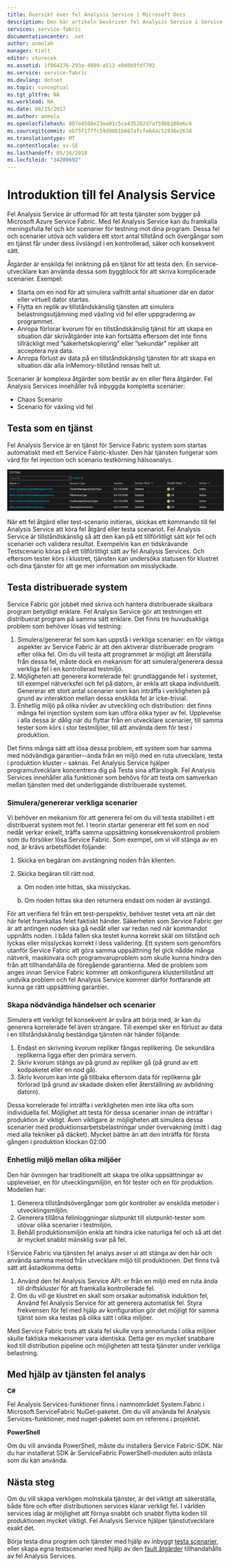 ```yaml
---
title: Översikt över fel Analysis Service | Microsoft Docs
description: Den här artikeln beskriver fel Analysis Service i Service Fabric för att fel och kör testscenarier mot dina tjänster.
services: service-fabric
documentationcenter: .net
author: anmolah
manager: timlt
editor: vturecek
ms.assetid: 1f064276-293a-4989-a513-e0d0b9fdf703
ms.service: service-fabric
ms.devlang: dotnet
ms.topic: conceptual
ms.tgt_pltfrm: NA
ms.workload: NA
ms.date: 06/15/2017
ms.author: anmola
ms.openlocfilehash: 807e4588e23ea01c5ce435282d7af59bb108e6c6
ms.sourcegitcommit: eb75f177fc59d90b1b667afcfe64ac51936e2638
ms.translationtype: MT
ms.contentlocale: sv-SE
ms.lasthandoff: 05/16/2018
ms.locfileid: "34209692"
---
```

# <a name="introduction-to-the-fault-analysis-service"></a>Introduktion till fel Analysis Service
Fel Analysis Service är utformad för att testa tjänster som bygger på Microsoft Azure Service Fabric. Med fel Analysis Service kan du framkalla meningsfulla fel och kör scenarier för testning mot dina program. Dessa fel och scenarier utöva och validera ett stort antal tillstånd och övergångar som en tjänst får under dess livslängd i en kontrollerad, säker och konsekvent sätt.

Åtgärder är enskilda fel inriktning på en tjänst för att testa den. En service-utvecklare kan använda dessa som byggblock för att skriva komplicerade scenarier. Exempel:

* Starta om en nod för att simulera valfritt antal situationer där en dator eller virtuell dator startas.
* Flytta en replik av tillståndskänslig tjänsten att simulera belastningsutjämning med växling vid fel eller uppgradering av programmet.
* Anropa förlorar kvorum för en tillståndskänslig tjänst för att skapa en situation där skrivåtgärder inte kan fortsätta eftersom det inte finns tillräckligt med ”säkerhetskopiering” eller ”sekundär” repliker att acceptera nya data.
* Anropa förlust av data på en tillståndskänslig tjänsten för att skapa en situation där alla InMemory-tillstånd rensas helt ut.

Scenarier är komplexa åtgärder som består av en eller flera åtgärder. Fel Analysis Services innehåller två inbyggda kompletta scenarier:

* Chaos Scenario
* Scenario för växling vid fel

## <a name="testing-as-a-service"></a>Testa som en tjänst
Fel Analysis Service är en tjänst för Service Fabric system som startas automatiskt med ett Service Fabric-kluster. Den här tjänsten fungerar som värd för fel injection och scenario testkörning hälsoanalys. 

![Fel Analysis Service][0]

När ett fel åtgärd eller test-scenario initieras, skickas ett kommando till fel Analysis Service att köra fel åtgärd eller testa scenariot. Fel Analysis Service är tillståndskänslig så att den kan på ett tillförlitligt sätt kör fel och scenarier och validera resultat. Exempelvis kan en tidskrävande Testscenario köras på ett tillförlitligt sätt av fel Analysis Services. Och eftersom tester körs i klustret, tjänsten kan undersöka statusen för klustret och dina tjänster för att ge mer information om misslyckade.

## <a name="testing-distributed-systems"></a>Testa distribuerade system
Service Fabric gör jobbet med skriva och hantera distribuerade skalbara program betydligt enklare. Fel Analysis Service gör att testningen ett distribuerat program på samma sätt enklare. Det finns tre huvudsakliga problem som behöver lösas vid testning:

1. Simulera/genererar fel som kan uppstå i verkliga scenarier: en för viktiga aspekter av Service Fabric är att den aktiverar distribuerade program efter olika fel. Om du vill testa att programmet är möjligt att återställa från dessa fel, måste dock en mekanism för att simulera/generera dessa verkliga fel i en kontrollerad testmiljö.
2. Möjligheten att generera korrelerade fel: grundläggande fel i systemet, till exempel nätverksfel och fel på datorn, är enkla att skapa individuellt. Genererar ett stort antal scenarier som kan inträffa i verkligheten på grund av interaktion mellan dessa enskilda fel är icke-trivial.
3. Enhetlig miljö på olika nivåer av utveckling och distribution: det finns många fel injection system som kan utföra olika typer av fel. Upplevelse i alla dessa är dålig när du flyttar från en utvecklare scenarier, till samma tester som körs i stor testmiljöer, till att använda dem för test i produktion.

Det finns många sätt att lösa dessa problem, ett system som har samma med nödvändiga garantier--ända från en miljö med en ruta utvecklare, testa i produktion kluster – saknas. Fel Analysis Service hjälper programutvecklare koncentrera dig på Testa sina affärslogik. Fel Analysis Services innehåller alla funktioner som behövs för att testa om samverkan mellan tjänsten med det underliggande distribuerade systemet.

### <a name="simulatinggenerating-real-world-failure-scenarios"></a>Simulera/genererar verkliga scenarier
Vi behöver en mekanism för att generera fel om du vill testa stabilitet i ett distribuerat system mot fel. I teorin startar genererar ett fel som en nod nedåt verkar enkelt, träffa samma uppsättning konsekvenskontroll problem som du försöker lösa Service Fabric. Som exempel, om vi vill stänga av en nod, är krävs arbetsflödet följande:

1. Skicka en begäran om avstängning noden från klienten.
2. Skicka begäran till rätt nod.
   
    a. Om noden inte hittas, ska misslyckas.
   
    b. Om noden hittas ska den returnera endast om noden är avstängd.

För att verifiera fel från ett test-perspektiv, behöver testet veta att när det här felet framkallas felet faktiskt händer. Säkerheten som Service Fabric ger är att antingen noden ska gå nedåt eller var redan ned när kommandot uppnåtts noden. I båda fallen ska testet kunna korrekt skäl om tillstånd och lyckas eller misslyckas korrekt i dess validering. Ett system som genomförs utanför Service Fabric att göra samma uppsättning fel gick nådde många nätverk, maskinvara och programvaruproblem som skulle kunna hindra den från att tillhandahålla de föregående garantierna. Med de problem som anges innan Service Fabric kommer att omkonfigurera klustertillstånd att undvika problem och fel Analysis Service kommer därför fortfarande att kunna ge rätt uppsättning garantier.

### <a name="generating-required-events-and-scenarios"></a>Skapa nödvändiga händelser och scenarier
Simulera ett verkligt fel konsekvent är svåra att börja med, är kan du generera korrelerade fel även strängare. Till exempel sker en förlust av data i en tillståndskänslig beständiga tjänsten när händer följande:

1. Endast en skrivning kvorum repliker fångas replikering. De sekundära replikerna ligga efter den primära servern.
2. Skriv kvorum stängs av på grund av repliker gå (på grund av ett kodpaketet eller en nod gå).
3. Skriv kvorum kan inte gå tillbaka eftersom data för replikerna går förlorad (på grund av skadade disken eller återställning av avbildning datorn).

Dessa korrelerade fel inträffa i verkligheten men inte lika ofta som individuella fel. Möjlighet att testa för dessa scenarier innan de inträffar i produktion är viktigt. Även viktigare är möjligheten att simulera dessa scenarier med produktionsarbetsbelastningar under övervakning (mitt i dag med alla tekniker på däcket). Mycket bättre än att den inträffa för första gången i produktion klockan 02:00

### <a name="unified-experience-across-different-environments"></a>Enhetlig miljö mellan olika miljöer
Den här övningen har traditionellt att skapa tre olika uppsättningar av upplevelser, en för utvecklingsmiljön, en för tester och en för produktion. Modellen har:

1. Generera tillståndsövergångar som gör kontroller av enskilda metoder i utvecklingsmiljön.
2. Generera tillåtna felinloggningar slutpunkt till slutpunkt-tester som utövar olika scenarier i testmiljön.
3. Behåll produktionsmiljön enkla att hindra icke naturliga fel och så att det är mycket snabbt mänsklig svar på fel.

I Service Fabric via tjänsten fel analys avser vi att stänga av den här och använda samma metod från utvecklare miljö till produktionen. Det finns två sätt att åstadkomma detta:

1. Använd den fel Analysis Service API: er från en miljö med en ruta ända till driftskluster för att framkalla kontrollerade fel.
2. Om du vill ge klustret en skall som orsakar automatisk induktion fel, Använd fel Analysis Service för att generera automatisk fel. Styra frekvensen för fel med hjälp av konfiguration gör det möjligt för samma tjänst som ska testas på olika sätt i olika miljöer.

Med Service Fabric trots att skala fel skulle vara annorlunda i olika miljöer skulle faktiska mekanismer vara identiska. Detta ger en mycket snabbare kod till distribution pipeline och möjligheten att testa tjänster under verkliga belastning.

## <a name="using-the-fault-analysis-service"></a>Med hjälp av tjänsten fel analys
**C#**

Fel Analysis Services-funktioner finns i namnområdet System.Fabric i Microsoft.ServiceFabric NuGet-paketet. Om du vill använda fel Analysis Services-funktioner, med nuget-paketet som en referens i projektet.

**PowerShell**

Om du vill använda PowerShell, måste du installera Service Fabric-SDK. När du har installerat SDK är ServiceFabric PowerShell-modulen auto inlästa som du kan använda.

## <a name="next-steps"></a>Nästa steg
Om du vill skapa verkligen molnskala tjänster, är det viktigt att säkerställa, både före och efter distributionen services klarar verkligt fel. I världen services idag är möjlighet att förnya snabbt och snabbt flytta koden till produktionen mycket viktigt. Fel Analysis Service hjälper tjänstutvecklare exakt det.

Börja testa dina program och tjänster med hjälp av inbyggt [testa scenarier](service-fabric-testability-scenarios.md), eller skapa egna testscenarier med hjälp av den [fault åtgärder](service-fabric-testability-actions.md) tillhandahålls av fel Analysis Services.

<!--Image references-->
[0]: ./media/service-fabric-testability-overview/faultanalysisservice.png
